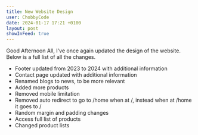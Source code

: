 ```yaml
---
title: New Website Design
user: ChobbyCode
date: 2024-01-17 17:21 +0100
layout: post
showInFeed: true
---
```


Good Afternoon All, I've once again updated the design of the website.
Below is a full list of all the changes.

- Footer updated from 2023 to 2024 with additional information
- Contact page updated with additional information
- Renamed blogs to news, to be more relevant
- Added more products
- Removed mobile limitation
- Removed auto redirect to go to /home when at /, instead when at /home it goes to /
- Random margin and padding changes
- Access full list of products
- Changed product lists